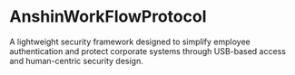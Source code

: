 # AnshinWorkFlowProtocol
A lightweight security framework designed to simplify employee authentication and protect corporate systems through USB-based access and human-centric security design.
